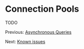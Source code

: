 # Connection Pools

TODO


Previous: [Asynchronous Queries](03-AsynchronousQueries.md)

Next: [Known issues](05-KnownIssues.md)